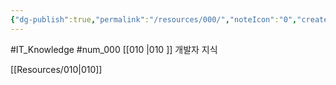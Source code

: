 ```yaml
---
{"dg-publish":true,"permalink":"/resources/000/","noteIcon":"0","created":"2023-12-28T00:45:08.922+09:00","updated":"2024-01-02T01:34:16.270+09:00"}
---
```


#IT_Knowledge #num_000 
[[010 \|010 ]] 개발자 지식 

[[Resources/010\|010]]


